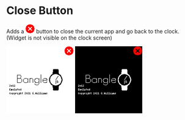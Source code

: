 # Close Button

Adds a ![X](preview.png) button to close the current app and go back to the clock.   
(Widget is not visible on the clock screen)

![Light theme screenshot](screenshot_light.png)
![Dark theme screenshot](screenshot_dark.png)